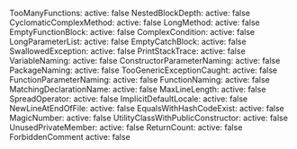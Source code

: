 TooManyFunctions:
    active: false
NestedBlockDepth:
    active: false
CyclomaticComplexMethod:
    active: false
LongMethod:
    active: false
EmptyFunctionBlock:
    active: false
ComplexCondition:
    active: false
LongParameterList:
    active: false
EmptyCatchBlock:
    active: false
SwallowedException:
    active: false
PrintStackTrace:
    active: false
VariableNaming:
    active: false
ConstructorParameterNaming:
    active: false
PackageNaming:
    active: false
TooGenericExceptionCaught:
    active: false
FunctionParameterNaming:
    active: false
FunctionNaming:
    active: false
MatchingDeclarationName:
    active: false
MaxLineLength:
    active: false
SpreadOperator:
    active: false
ImplicitDefaultLocale:
    active: false
NewLineAtEndOfFile:
    active: false
EqualsWithHashCodeExist:
    active: false
MagicNumber:
    active: false
UtilityClassWithPublicConstructor:
    active: false
UnusedPrivateMember:
    active: false
ReturnCount:
    active: false
ForbiddenComment
    active: false